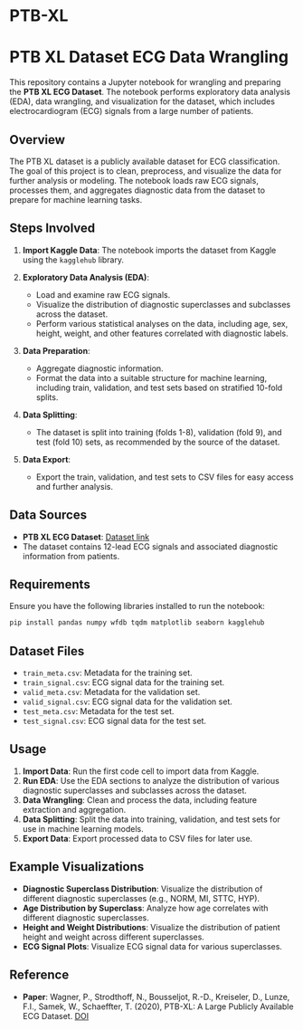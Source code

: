 # PTB-XL
# PTB XL Dataset ECG Data Wrangling

This repository contains a Jupyter notebook for wrangling and preparing the **PTB XL ECG Dataset**. The notebook performs exploratory data analysis (EDA), data wrangling, and visualization for the dataset, which includes electrocardiogram (ECG) signals from a large number of patients.

## Overview

The PTB XL dataset is a publicly available dataset for ECG classification. The goal of this project is to clean, preprocess, and visualize the data for further analysis or modeling. The notebook loads raw ECG signals, processes them, and aggregates diagnostic data from the dataset to prepare for machine learning tasks.

## Steps Involved

1. **Import Kaggle Data**: The notebook imports the dataset from Kaggle using the `kagglehub` library.
2. **Exploratory Data Analysis (EDA)**:

   * Load and examine raw ECG signals.
   * Visualize the distribution of diagnostic superclasses and subclasses across the dataset.
   * Perform various statistical analyses on the data, including age, sex, height, weight, and other features correlated with diagnostic labels.
3. **Data Preparation**:

   * Aggregate diagnostic information.
   * Format the data into a suitable structure for machine learning, including train, validation, and test sets based on stratified 10-fold splits.
4. **Data Splitting**:

   * The dataset is split into training (folds 1-8), validation (fold 9), and test (fold 10) sets, as recommended by the source of the dataset.
5. **Data Export**:

   * Export the train, validation, and test sets to CSV files for easy access and further analysis.

## Data Sources

* **PTB XL ECG Dataset**: [Dataset link](https://physionet.org/content/ptb-xl/1.0.1/)
* The dataset contains 12-lead ECG signals and associated diagnostic information from patients.

## Requirements

Ensure you have the following libraries installed to run the notebook:

```bash
pip install pandas numpy wfdb tqdm matplotlib seaborn kagglehub
```

## Dataset Files

* `train_meta.csv`: Metadata for the training set.
* `train_signal.csv`: ECG signal data for the training set.
* `valid_meta.csv`: Metadata for the validation set.
* `valid_signal.csv`: ECG signal data for the validation set.
* `test_meta.csv`: Metadata for the test set.
* `test_signal.csv`: ECG signal data for the test set.

## Usage

1. **Import Data**: Run the first code cell to import data from Kaggle.
2. **Run EDA**: Use the EDA sections to analyze the distribution of various diagnostic superclasses and subclasses across the dataset.
3. **Data Wrangling**: Clean and process the data, including feature extraction and aggregation.
4. **Data Splitting**: Split the data into training, validation, and test sets for use in machine learning models.
5. **Export Data**: Export processed data to CSV files for later use.

## Example Visualizations

* **Diagnostic Superclass Distribution**: Visualize the distribution of different diagnostic superclasses (e.g., NORM, MI, STTC, HYP).
* **Age Distribution by Superclass**: Analyze how age correlates with different diagnostic superclasses.
* **Height and Weight Distributions**: Visualize the distribution of patient height and weight across different superclasses.
* **ECG Signal Plots**: Visualize ECG signal data for various superclasses.

## Reference

* **Paper**: Wagner, P., Strodthoff, N., Bousseljot, R.-D., Kreiseler, D., Lunze, F.I., Samek, W., Schaeffter, T. (2020), PTB-XL: A Large Publicly Available ECG Dataset. [DOI](https://doi.org/10.1038/s41597-020-0495-6)
